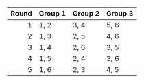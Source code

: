|   Round | Group 1   | Group 2   | Group 3   |
|--------:|:----------|:----------|:----------|
|       1 | 1, 2      | 3, 4      | 5, 6      |
|       2 | 1, 3      | 2, 5      | 4, 6      |
|       3 | 1, 4      | 2, 6      | 3, 5      |
|       4 | 1, 5      | 2, 4      | 3, 6      |
|       5 | 1, 6      | 2, 3      | 4, 5      |